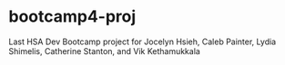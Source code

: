 # bootcamp4-proj

Last HSA Dev Bootcamp project for Jocelyn Hsieh, Caleb Painter, Lydia Shimelis, Catherine Stanton, and Vik Kethamukkala
